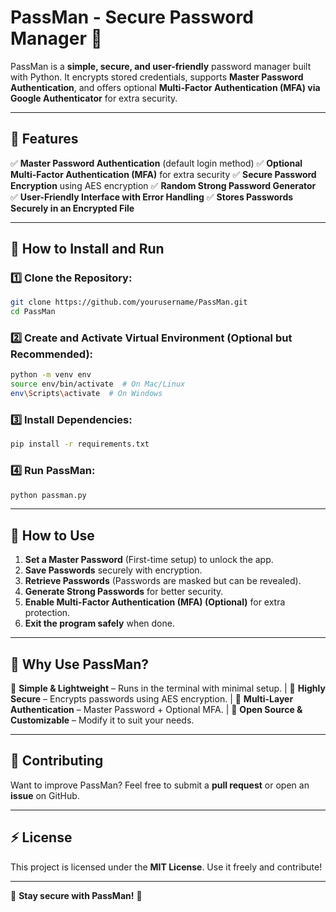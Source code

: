 # PassMan - Secure Password Manager 🔐

PassMan is a **simple, secure, and user-friendly** password manager built with Python. It encrypts stored credentials, supports **Master Password Authentication**, and offers optional **Multi-Factor Authentication (MFA) via Google Authenticator** for extra security.

---

## 🚀 Features

✅ **Master Password Authentication** (default login method)
✅ **Optional Multi-Factor Authentication (MFA)** for extra security
✅ **Secure Password Encryption** using AES encryption
✅ **Random Strong Password Generator**
✅ **User-Friendly Interface with Error Handling**
✅ **Stores Passwords Securely in an Encrypted File**

---

## 📌 How to Install and Run

### 1️⃣ Clone the Repository:
```bash
git clone https://github.com/yourusername/PassMan.git
cd PassMan
```

### 2️⃣ Create and Activate Virtual Environment (Optional but Recommended):
```bash
python -m venv env
source env/bin/activate  # On Mac/Linux
env\Scripts\activate  # On Windows
```

### 3️⃣ Install Dependencies:
```bash
pip install -r requirements.txt
```

### 4️⃣ Run PassMan:
```bash
python passman.py
```

---

## 🔑 How to Use

1. **Set a Master Password** (First-time setup) to unlock the app.
2. **Save Passwords** securely with encryption.
3. **Retrieve Passwords** (Passwords are masked but can be revealed).
4. **Generate Strong Passwords** for better security.
5. **Enable Multi-Factor Authentication (MFA) (Optional)** for extra protection.
6. **Exit the program safely** when done.

---

## 🎯 Why Use PassMan?

🔹 **Simple & Lightweight** – Runs in the terminal with minimal setup. |
🔹 **Highly Secure** – Encrypts passwords using AES encryption. |
🔹 **Multi-Layer Authentication** – Master Password + Optional MFA. |
🔹 **Open Source & Customizable** – Modify it to suit your needs.

---

## 🤝 Contributing

Want to improve PassMan? Feel free to submit a **pull request** or open an **issue** on GitHub.

---

## ⚡ License

This project is licensed under the **MIT License**. Use it freely and contribute!

---

🔐 **Stay secure with PassMan!** 🚀

